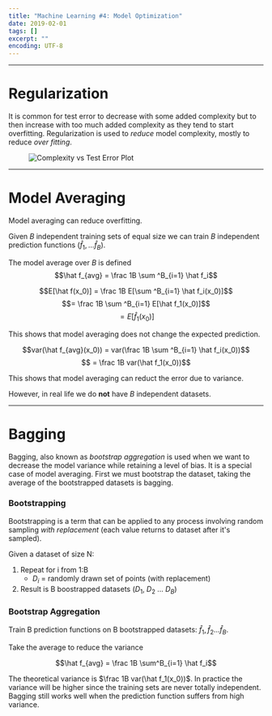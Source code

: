 ```yaml
---
title: "Machine Learning #4: Model Optimization"
date: 2019-02-01
tags: []
excerpt: ""
encoding: UTF-8
---
```


---
# Regularization

It is common for test error to decrease with some added complexity but to then increase with too much added complexity as they tend to start overfitting. Regularization is used to *reduce* model complexity, mostly to reduce *over fitting*.

<figure style="width: 100%" class="align-centre">
<img src="{{ site.url }}{{ site.baseurl }}/assets/images/11-complex-error.png" alt="Complexity vs Test Error Plot">
</figure>

---
# Model Averaging

Model averaging can reduce overfitting.

Given $B$ independent training sets of equal size we can train $B$ independent prediction functions $(\hat f_1, ... \hat f_B)$.

The model average over $B$ is defined
$$\hat f_{avg} = \frac 1B \sum ^B_{i=1} \hat f_i$$

$$E[\hat f(x_0)] = \frac 1B E[\sum ^B_{i=1} \hat f_i(x_0)]$$
$$= \frac 1B \sum ^B_{i=1} E[\hat f_1(x_0)]$$
$$= E[\hat f_1(x_0)]$$

This shows that model averaging does not change the expected prediction.

$$var(\hat f_{avg}(x_0)) = var(\frac 1B \sum ^B_{i=1} \hat f_i(x_0))$$
$$ = \frac 1B var(\hat f_1(x_0))$$

This shows that model averaging can reduct the error due to variance.  

However, in real life we do **not** have $B$ independent datasets.

---
# Bagging

Bagging, also known as *bootstrap aggregation* is used when we want to decrease the model variance while retaining a level of bias. It is a special case of model averaging. First we must bootstrap the dataset, taking the average of the bootstrapped datasets is bagging.

### Bootstrapping

Bootstrapping is a term that can be applied to any process involving random sampling *with replacement* (each value returns to dataset after it's sampled).

Given a dataset of size N:

1. Repeat for i from 1:B
    - $D_i$ = randomly drawn set of points (with replacement)
2. Result is B boostrapped datasets ($D_1$, $D_2$ ... $D_B$)

### Bootstrap Aggregation

Train B prediction functions on B bootstrapped datasets: $\hat f_1, \hat f_2 ... \hat f_B$.

Take the average to reduce the variance

$$\hat f_{avg} = \frac 1B \sum^B_{i=1} \hat f_i$$

The theoretical variance is $\frac 1B var(\hat f_1(x_0))$. In practice the variance will be higher since the training sets are never totally independent. Bagging still works well when the prediction function suffers from high variance.